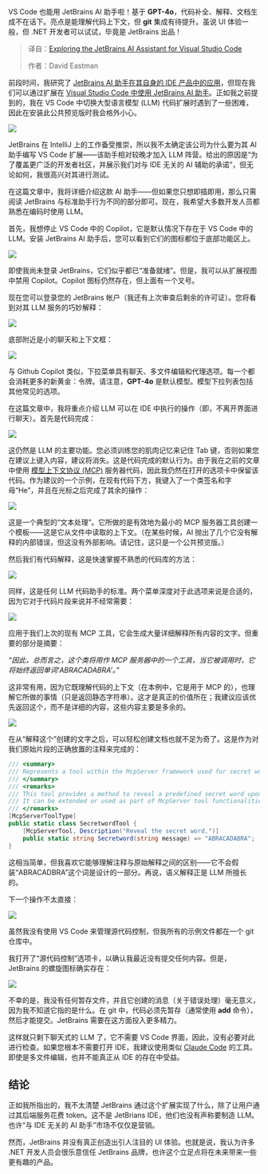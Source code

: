 
<!--
title: 探索Visual Studio Code的JetBrains AI助手
cover: https://cdn.thenewstack.io/media/2025/05/14b2239b-alex-shuper-8-zt2ne-vnk-unsplashb.jpg
summary: VS Code 也能用 JetBrains AI 助手啦！基于 **GPT-4o**，代码补全、解释、文档生成不在话下。亮点是能理解代码上下文，但 **git** 集成有待提升。虽说 UI 体验一般，但 .NET 开发者可以试试，毕竟是 JetBrains 出品！
-->

VS Code 也能用 JetBrains AI 助手啦！基于 **GPT-4o**，代码补全、解释、文档生成不在话下。亮点是能理解代码上下文，但 **git** 集成有待提升。虽说 UI 体验一般，但 .NET 开发者可以试试，毕竟是 JetBrains 出品！

> 译自：[Exploring the JetBrains AI Assistant for Visual Studio Code](https://thenewstack.io/exploring-the-jetbrains-ai-assistant-for-visual-studio-code/)
> 
> 作者：David Eastman

前段时间，我研究了 [JetBrains AI 助手在其自身的 IDE 产品中的应用](https://thenewstack.io/ai-and-ides-walking-through-how-jetbrains-is-approaching-ai/)，但现在我们可以通过扩展在 [Visual Studio Code 中使用 JetBrains AI 助手](https://www.jetbrains.com/aia-vscode/)。正如我之前提到的，我在 VS Code 中切换大型语言模型 (LLM) 代码扩展时遇到了一些困难，因此在安装此公共预览版时我会格外小心。

![](https://cdn.thenewstack.io/media/2025/05/3e0ab5fe-image-1024x304.png)

JetBrains 在 IntelliJ 上的工作备受推崇，所以我不太确定该公司为什么要为其 AI 助手编写 VS Code 扩展——该助手相对较晚才加入 LLM 阵营。给出的原因是“为了覆盖更广泛的开发者社区，并展示我们对与 IDE 无关的 AI 辅助的承诺”，但无论如何，我很高兴对其进行测试。

在这篇文章中，我将详细介绍这款 AI 助手——但如果您只想即插即用，那么只需阅读 JetBrains 与标准助手行为不同的部分即可。现在，我希望大多数开发人员都熟悉在编码时使用 LLM。

首先，我想停止 VS Code 中的 Copilot，它是默认情况下存在于 VS Code 中的 LLM。安装 JetBrains AI 助手后，您可以看到它们的图标都位于底部功能区上。

![](https://cdn.thenewstack.io/media/2025/05/07e26254-image-1.png)

即使我尚未登录 JetBrains，它们似乎都已“准备就绪”。但是，我可以从扩展视图中禁用 Copilot。Copilot 图标仍然存在，但上面有一个叉号。

现在您可以登录您的 JetBrains 帐户（我还有上次审查后剩余的许可证）。您将看到对其 LLM 服务的巧妙解释：

![](https://cdn.thenewstack.io/media/2025/05/ba201dc4-image-2.png)

底部附近是小的聊天和上下文框：

![](https://cdn.thenewstack.io/media/2025/05/9c1ee5f2-image-3.png)

与 Github Copilot 类似，下拉菜单具有聊天、多文件编辑和代理选项。每一个都会消耗更多的新黄金：令牌。请注意，**GPT-4o** 是默认模型。模型下拉列表包括其他常见的选项。

在这篇文章中，我将重点介绍 LLM 可以在 IDE 中执行的操作（即，不离开界面进行聊天）。首先是代码完成：

![](https://cdn.thenewstack.io/media/2025/05/c7ee122b-image-4.png)

这仍然是 LLM 的主要功能。您必须训练您的肌肉记忆来记住 Tab 键，否则如果您在建议上键入内容，建议将消失。这是代码完成的默认行为。由于我在之前的文章中使用 [模型上下文协议 (MCP)](https://thenewstack.io/tutorial-set-up-an-mcp-server-with-net-and-github-copilot/) 服务器代码，因此我仍然在打开的选项卡中保留该代码。作为建议的一个示例，在现有代码下方，我键入了一个类签名和字母“He”，并且在光标之后完成了其余的操作：

![](https://cdn.thenewstack.io/media/2025/05/b960711d-image-5-1024x309.png)

这是一个典型的“文本处理”。它所做的是有效地为最小的 MCP 服务器工具创建一个模板——这是它从文件中读取的上下文。（在某些时候，AI 抛出了几个它没有解释的内部错误，但这没有外部影响。请记住，这只是一个公共预览版。）

然后我们有代码解释，这是快速掌握不熟悉的代码库的方法：

![](https://cdn.thenewstack.io/media/2025/05/09cead47-image-6.png)

同样，这是任何 LLM 代码助手的标准。两个菜单深度对于此选项来说是合适的，因为它对于代码片段来说并不经常需要：

![](https://cdn.thenewstack.io/media/2025/05/99f9931b-image-7-1024x636.png)

应用于我们上次的现有 MCP 工具，它会生成大量详细解释所有内容的文字。但重要的部分是摘要：

*“因此，总而言之，这个类将用作 MCP 服务器中的一个工具，当它被调用时，它将始终返回单词‘ABRACADABRA’。”*

这非常有用，因为它既理解代码的上下文（在本例中，它是用于 MCP 的），也理解它所做的事情（只是返回静态字符串）。这才是真正的价值所在；我建议应该优先返回这个，而不是详细的内容，这些内容主要是多余的。

![](https://cdn.thenewstack.io/media/2025/05/39228706-image-8.png)

在从“解释这个”创建的文字之后，可以轻松创建文档也就不足为奇了。这是作为对我们原始片段的正确放置的注释来完成的：

```csharp
/// <summary> 
/// Represents a tool within the McpServer framework used for secret word handling. 
/// </summary> 
/// <remarks> 
/// This tool provides a method to reveal a predefined secret word upon invocation. 
/// It can be extended or used as part of McpServer tool functionalities. 
/// </remarks> 
[McpServerToolType] 
public static class SecretwordTool { 
    [McpServerTool, Description("Reveal the secret word.")] 
    public static string Secretword(string message) => "ABRACADABRA"; 
}
```
这相当简单，但我喜欢它能够理解注释与原始解释之间的区别——它不会假装“ABRACADBRA”这个词是设计的一部分。再说，语义解释正是 LLM 所擅长的。

下一个操作不太直接：

![](https://cdn.thenewstack.io/media/2025/05/5e694506-image-9.png)

虽然我没有使用 VS Code 来管理源代码控制，但我所有的示例文件都在一个 git 仓库中。

我打开了“源代码控制”选项卡，以确认我最近没有提交任何内容。但是，JetBrains 的螺旋图标确实存在：

![](https://cdn.thenewstack.io/media/2025/05/e9a65714-image-10.png)

不幸的是，我没有任何暂存文件，并且它创建的消息（关于错误处理）毫无意义，因为我不知道它指的是什么。在 git 中，代码必须先暂存（通常使用 **add** 命令），然后才能提交。JetBrains 需要在这方面投入更多精力。

这样就只剩下聊天式的 LLM 了，它不需要 VS Code 界面，因此，没有必要对此进行检查。如果您根本不需要打开 IDE，我建议使用类似 [Claude Code](https://thenewstack.io/zh-cn/claude-code-and-the-art-of-test-driven-development/) 的工具。即使是多文件编辑，也并不能真正从 IDE 的存在中受益。

## 结论

正如我所指出的，我不太清楚 JetBrains 通过这个扩展实现了什么，除了让用户通过其后端服务花费 token。这不是 JetBrians IDE，他们也没有声称要制造 LLM。也许“与 IDE 无关的 AI 助手”市场不仅仅是营销。

然而，JetBrains 并没有真正创造出引人注目的 UI 体验。也就是说，我认为许多 .NET 开发人员会很乐意信任 JetBrains 品牌，也许这个立足点将在未来带来一些更有趣的产品。
